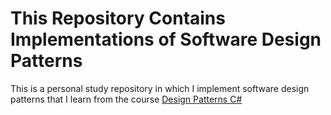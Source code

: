# This Repository Contains Implementations of Software Design Patterns

This is a personal study repository in which I implement software design patterns that I learn from
the course [Design Patterns C#](https://www.udemy.com/course/design-patterns-csharp-dotnet/)
